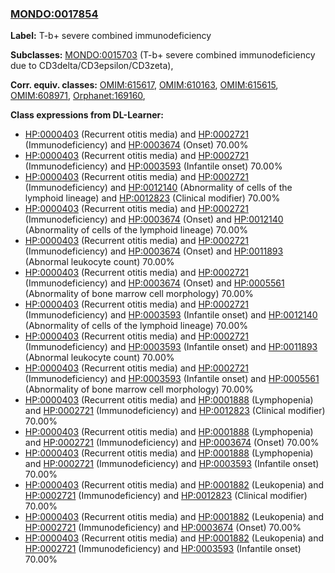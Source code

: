 
### [MONDO:0017854](http://purl.obolibrary.org/obo/MONDO_0017854)
**Label:** T-b+ severe combined immunodeficiency

**Subclasses:** [MONDO:0015703](http://purl.obolibrary.org/obo/MONDO_0015703) (T-b+ severe combined immunodeficiency due to CD3delta/CD3epsilon/CD3zeta), 

**Corr. equiv. classes:** [OMIM:615617](http://purl.obolibrary.org/obo/OMIM_615617), [OMIM:610163](http://purl.obolibrary.org/obo/OMIM_610163), [OMIM:615615](http://purl.obolibrary.org/obo/OMIM_615615), [OMIM:608971](http://purl.obolibrary.org/obo/OMIM_608971), [Orphanet:169160](http://www.orpha.net/ORDO/Orphanet_169160), 

**Class expressions from DL-Learner:**

- [HP:0000403](http://purl.obolibrary.org/obo/HP_0000403) (Recurrent otitis media) and [HP:0002721](http://purl.obolibrary.org/obo/HP_0002721) (Immunodeficiency) and [HP:0003674](http://purl.obolibrary.org/obo/HP_0003674) (Onset) 70.00%
- [HP:0000403](http://purl.obolibrary.org/obo/HP_0000403) (Recurrent otitis media) and [HP:0002721](http://purl.obolibrary.org/obo/HP_0002721) (Immunodeficiency) and [HP:0003593](http://purl.obolibrary.org/obo/HP_0003593) (Infantile onset) 70.00%
- [HP:0000403](http://purl.obolibrary.org/obo/HP_0000403) (Recurrent otitis media) and [HP:0002721](http://purl.obolibrary.org/obo/HP_0002721) (Immunodeficiency) and [HP:0012140](http://purl.obolibrary.org/obo/HP_0012140) (Abnormality of cells of the lymphoid lineage) and [HP:0012823](http://purl.obolibrary.org/obo/HP_0012823) (Clinical modifier) 70.00%
- [HP:0000403](http://purl.obolibrary.org/obo/HP_0000403) (Recurrent otitis media) and [HP:0002721](http://purl.obolibrary.org/obo/HP_0002721) (Immunodeficiency) and [HP:0003674](http://purl.obolibrary.org/obo/HP_0003674) (Onset) and [HP:0012140](http://purl.obolibrary.org/obo/HP_0012140) (Abnormality of cells of the lymphoid lineage) 70.00%
- [HP:0000403](http://purl.obolibrary.org/obo/HP_0000403) (Recurrent otitis media) and [HP:0002721](http://purl.obolibrary.org/obo/HP_0002721) (Immunodeficiency) and [HP:0003674](http://purl.obolibrary.org/obo/HP_0003674) (Onset) and [HP:0011893](http://purl.obolibrary.org/obo/HP_0011893) (Abnormal leukocyte count) 70.00%
- [HP:0000403](http://purl.obolibrary.org/obo/HP_0000403) (Recurrent otitis media) and [HP:0002721](http://purl.obolibrary.org/obo/HP_0002721) (Immunodeficiency) and [HP:0003674](http://purl.obolibrary.org/obo/HP_0003674) (Onset) and [HP:0005561](http://purl.obolibrary.org/obo/HP_0005561) (Abnormality of bone marrow cell morphology) 70.00%
- [HP:0000403](http://purl.obolibrary.org/obo/HP_0000403) (Recurrent otitis media) and [HP:0002721](http://purl.obolibrary.org/obo/HP_0002721) (Immunodeficiency) and [HP:0003593](http://purl.obolibrary.org/obo/HP_0003593) (Infantile onset) and [HP:0012140](http://purl.obolibrary.org/obo/HP_0012140) (Abnormality of cells of the lymphoid lineage) 70.00%
- [HP:0000403](http://purl.obolibrary.org/obo/HP_0000403) (Recurrent otitis media) and [HP:0002721](http://purl.obolibrary.org/obo/HP_0002721) (Immunodeficiency) and [HP:0003593](http://purl.obolibrary.org/obo/HP_0003593) (Infantile onset) and [HP:0011893](http://purl.obolibrary.org/obo/HP_0011893) (Abnormal leukocyte count) 70.00%
- [HP:0000403](http://purl.obolibrary.org/obo/HP_0000403) (Recurrent otitis media) and [HP:0002721](http://purl.obolibrary.org/obo/HP_0002721) (Immunodeficiency) and [HP:0003593](http://purl.obolibrary.org/obo/HP_0003593) (Infantile onset) and [HP:0005561](http://purl.obolibrary.org/obo/HP_0005561) (Abnormality of bone marrow cell morphology) 70.00%
- [HP:0000403](http://purl.obolibrary.org/obo/HP_0000403) (Recurrent otitis media) and [HP:0001888](http://purl.obolibrary.org/obo/HP_0001888) (Lymphopenia) and [HP:0002721](http://purl.obolibrary.org/obo/HP_0002721) (Immunodeficiency) and [HP:0012823](http://purl.obolibrary.org/obo/HP_0012823) (Clinical modifier) 70.00%
- [HP:0000403](http://purl.obolibrary.org/obo/HP_0000403) (Recurrent otitis media) and [HP:0001888](http://purl.obolibrary.org/obo/HP_0001888) (Lymphopenia) and [HP:0002721](http://purl.obolibrary.org/obo/HP_0002721) (Immunodeficiency) and [HP:0003674](http://purl.obolibrary.org/obo/HP_0003674) (Onset) 70.00%
- [HP:0000403](http://purl.obolibrary.org/obo/HP_0000403) (Recurrent otitis media) and [HP:0001888](http://purl.obolibrary.org/obo/HP_0001888) (Lymphopenia) and [HP:0002721](http://purl.obolibrary.org/obo/HP_0002721) (Immunodeficiency) and [HP:0003593](http://purl.obolibrary.org/obo/HP_0003593) (Infantile onset) 70.00%
- [HP:0000403](http://purl.obolibrary.org/obo/HP_0000403) (Recurrent otitis media) and [HP:0001882](http://purl.obolibrary.org/obo/HP_0001882) (Leukopenia) and [HP:0002721](http://purl.obolibrary.org/obo/HP_0002721) (Immunodeficiency) and [HP:0012823](http://purl.obolibrary.org/obo/HP_0012823) (Clinical modifier) 70.00%
- [HP:0000403](http://purl.obolibrary.org/obo/HP_0000403) (Recurrent otitis media) and [HP:0001882](http://purl.obolibrary.org/obo/HP_0001882) (Leukopenia) and [HP:0002721](http://purl.obolibrary.org/obo/HP_0002721) (Immunodeficiency) and [HP:0003674](http://purl.obolibrary.org/obo/HP_0003674) (Onset) 70.00%
- [HP:0000403](http://purl.obolibrary.org/obo/HP_0000403) (Recurrent otitis media) and [HP:0001882](http://purl.obolibrary.org/obo/HP_0001882) (Leukopenia) and [HP:0002721](http://purl.obolibrary.org/obo/HP_0002721) (Immunodeficiency) and [HP:0003593](http://purl.obolibrary.org/obo/HP_0003593) (Infantile onset) 70.00%


